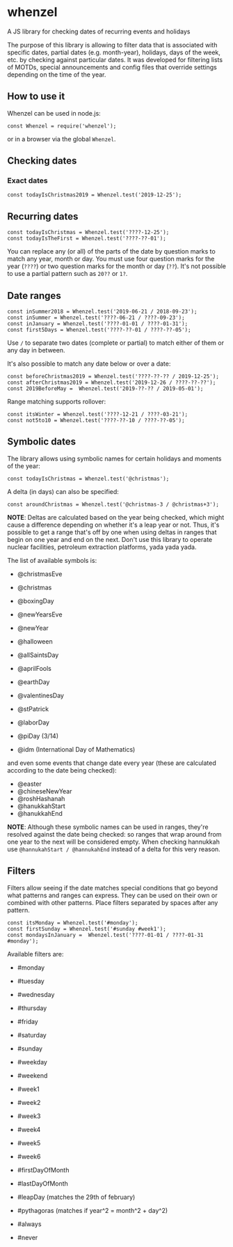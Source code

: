 # whenzel
A JS library for checking dates of recurring events and holidays

The purpose of this library is allowing to filter data that is associated with specific dates,
partial dates (e.g. month-year), holidays, days of the week, etc. by checking against particular
dates. It was developed for filtering lists of MOTDs, special announcements and config files
that override settings depending on the time of the year.

## How to use it

Whenzel can be used in node.js:

```
const Whenzel = require('whenzel');
```

or in a browser via the global `Whenzel`.

## Checking dates

### Exact dates

```
const todayIsChristmas2019 = Whenzel.test('2019-12-25');
``` 

## Recurring dates

```
const todayIsChristmas = Whenzel.test('????-12-25');
const todayIsTheFirst = Whenzel.test('????-??-01');
``` 

You can replace any (or all) of the parts of the date by question marks to match any year, month or day. You
must use four question marks for the year (`????`) or two question marks for the month or day (`??`). It's not
possible to use a partial pattern such as `20??` or `1?`.

## Date ranges

```
const inSummer2018 = Whenzel.test('2019-06-21 / 2018-09-23');
const inSummer = Whenzel.test('????-06-21 / ????-09-23');
const inJanuary = Whenzel.test('????-01-01 / ????-01-31');
const first5Days = Whenzel.test('????-??-01 / ????-??-05');
```

Use `/` to separate two dates (complete or partial) to match either of them  or any day in between.

It's also possible to match any date below or over a date:

```
const beforeChristmas2019 = Whenzel.test('????-??-?? / 2019-12-25');
const afterChristmas2019 = Whenzel.test('2019-12-26 / ????-??-??');
const 2019BeforeMay =  Whenzel.test('2019-??-?? / 2019-05-01');
```

Range matching supports rollover:

```
const itsWinter = Whenzel.test('????-12-21 / ????-03-21');
const not5to10 = Whenzel.test('????-??-10 / ????-??-05');
```

## Symbolic dates

The library allows using symbolic names for certain holidays and moments of the year:

```
const todayIsChristmas = Whenzel.test('@christmas');
```

A delta (in days) can also be specified:

```
const aroundChristmas = Whenzel.test('@christmas-3 / @christmas+3');
```

**NOTE**: Deltas are calculated based on the year being checked, which might cause a difference depending on
whether it's a leap year or not. Thus, it's possible to get a range that's off by one when using deltas in 
ranges that begin on one year and end on the next. Don't use this library to operate nuclear facilities, 
petroleum extraction platforms, yada yada yada.

The list of available symbols is:

- @christmasEve
- @christmas
- @boxingDay

- @newYearsEve
- @newYear

- @halloween
- @allSaintsDay
- @aprilFools
- @earthDay
- @valentinesDay
- @stPatrick
- @laborDay
- @piDay (3/14)
- @idm (International Day of Mathematics)

and even some events that change date every year (these are calculated according to the date being checked):

- @easter
- @chineseNewYear
- @roshHashanah
- @hanukkahStart
- @hanukkahEnd

**NOTE**: Although these symbolic names can be used in ranges, they're resolved against the date
being checked: so ranges that wrap around from one year to the next will be considered empty. When
checking hannukkah use `@hannukahStart / @hannukahEnd` instead of a delta for this very reason.

## Filters

Filters allow seeing if the date matches special conditions that go beyond what patterns and ranges can
express. They can be used on their own or combined with other patterns. Place filters separated by
spaces after any pattern.

```
const itsMonday = Whenzel.test('#monday');
const firstSunday = Whenzel.test('#sunday #week1');
const mondaysInJanuary =  Whenzel.test('????-01-01 / ????-01-31 #monday');
```

Available filters are:

- #monday
- #tuesday
- #wednesday
- #thursday
- #friday
- #saturday
- #sunday

- #weekday
- #weekend

- #week1
- #week2
- #week3
- #week4
- #week5
- #week6

- #firstDayOfMonth
- #lastDayOfMonth

- #leapDay (matches the 29th of february)
- #pythagoras (matches if year^2 = month^2 + day^2)

- #always
- #never
